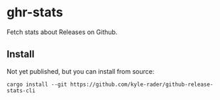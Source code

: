# ghr-stats

Fetch stats about Releases on Github.

## Install

Not yet published, but you can install from source:

```shell
cargo install --git https://github.com/kyle-rader/github-release-stats-cli
```
